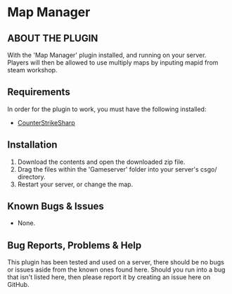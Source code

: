 # Map Manager
## ABOUT THE PLUGIN
With the 'Map Manager' plugin installed, and running on your server. 
Players will then be allowed to use multiply maps by inputing mapid from steam workshop.


## Requirements
In order for the plugin to work, you must have the following installed:
- [CounterStrikeSharp](https://docs.cssharp.dev/guides/getting-started/) 


## Installation
1) Download the contents and open the downloaded zip file.
2) Drag the files within the 'Gameserver' folder into your server's csgo/ directory.
3) Restart your server, or change the map.


## Known Bugs & Issues
- None.


## Bug Reports, Problems & Help
This plugin has been tested and used on a server, there should be no bugs or issues aside from the known ones found here.
Should you run into a bug that isn't listed here, then please report it by creating an issue here on GitHub.
